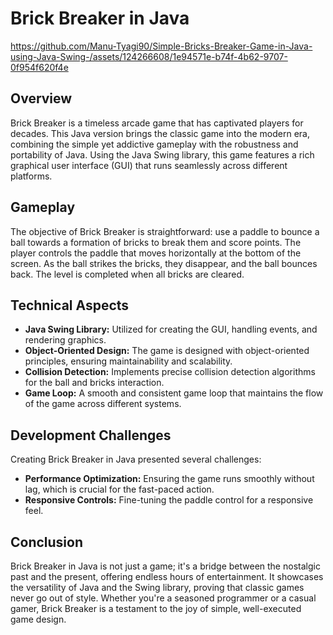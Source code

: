 # Brick Breaker in Java




https://github.com/Manu-Tyagi90/Simple-Bricks-Breaker-Game-in-Java-using-Java-Swing-/assets/124266608/1e94571e-b74f-4b62-9707-0f954f620f4e



## Overview
Brick Breaker is a timeless arcade game that has captivated players for decades. This Java version brings the classic game into the modern era, combining the simple yet addictive gameplay with the robustness and portability of Java. Using the Java Swing library, this game features a rich graphical user interface (GUI) that runs seamlessly across different platforms.

## Gameplay
The objective of Brick Breaker is straightforward: use a paddle to bounce a ball towards a formation of bricks to break them and score points. The player controls the paddle that moves horizontally at the bottom of the screen. As the ball strikes the bricks, they disappear, and the ball bounces back. The level is completed when all bricks are cleared.

## Technical Aspects
- **Java Swing Library:** Utilized for creating the GUI, handling events, and rendering graphics.
- **Object-Oriented Design:** The game is designed with object-oriented principles, ensuring maintainability and scalability.
- **Collision Detection:** Implements precise collision detection algorithms for the ball and bricks interaction.
- **Game Loop:** A smooth and consistent game loop that maintains the flow of the game across different systems.

## Development Challenges
Creating Brick Breaker in Java presented several challenges:
- **Performance Optimization:** Ensuring the game runs smoothly without lag, which is crucial for the fast-paced action.
- **Responsive Controls:** Fine-tuning the paddle control for a responsive feel.

## Conclusion
Brick Breaker in Java is not just a game; it's a bridge between the nostalgic past and the present, offering endless hours of entertainment. It showcases the versatility of Java and the Swing library, proving that classic games never go out of style. Whether you're a seasoned programmer or a casual gamer, Brick Breaker is a testament to the joy of simple, well-executed game design.
